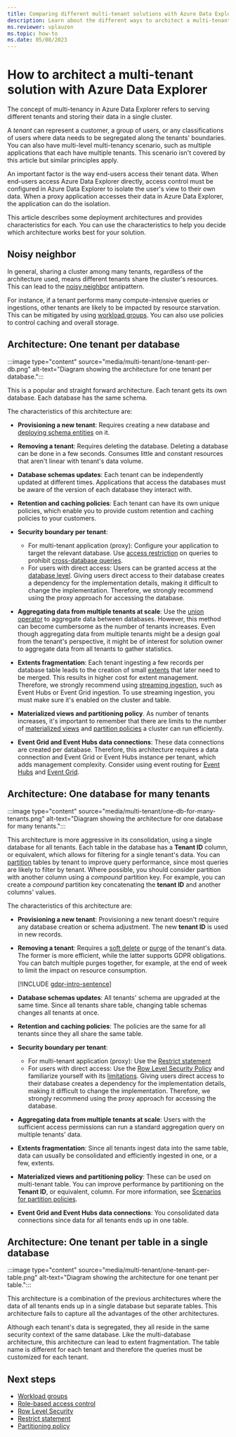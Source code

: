 ```yaml
---
title: Comparing different multi-tenant solutions with Azure Data Explorer
description: Learn about the different ways to architect a multi-tenant solution in Azure Data Explorer.
ms.reviewer: vplauzon
ms.topic: how-to
ms.date: 05/08/2023
---
```

# How to architect a multi-tenant solution with Azure Data Explorer

The concept of multi-tenancy in Azure Data Explorer refers to serving different tenants and storing their data in a single cluster.

A *tenant* can represent a customer, a group of users, or any classifications of users where data needs to be segregated along the tenants' boundaries. You can also have multi-level multi-tenancy scenario, such as multiple applications that each have multiple tenants. This scenario isn't covered by this article but similar principles apply.

An important factor is the way end-users access their tenant data. When end-users access Azure Data Explorer directly, access control must be configured in Azure Data Explorer to isolate the user's view to their own data. When a proxy application accesses their data in Azure Data Explorer, the application can do the isolation.

This article describes some deployment architectures and provides characteristics for each. You can use the characteristics to help you decide which architecture works best for your solution.

## Noisy neighbor

In general, sharing a cluster among many tenants, regardless of the architecture used, means different tenants share the cluster's resources. This can lead to the [noisy neighbor](/azure/architecture/antipatterns/noisy-neighbor/noisy-neighbor) antipattern.

For instance, if a tenant performs many compute-intensive queries or ingestions, other tenants are likely to be impacted by resource starvation. This can be mitigated by using [workload groups](kusto/management/workload-groups.md). You can also use policies to control caching and overall storage.

## Architecture: One tenant per database

:::image type="content" source="media/multi-tenant/one-tenant-per-db.png" alt-text="Diagram showing the architecture for one tenant per database.":::

This is a popular and straight forward architecture. Each tenant gets its own database. Each database has the same schema.

The characteristics of this architecture are:

* **Provisioning a new tenant**: Requires creating a new database and [deploying schema entities](automated-deploy-overview.md#deploy-schema-entities) on it.

* **Removing a tenant**: Requires deleting the database. Deleting a database can be done in a few seconds. Consumes little and constant resources that aren't linear with tenant's data volume.

* **Database schemas updates**: Each tenant can be independently updated at different times. Applications that access the databases must be aware of the version of each database they interact with.

* **Retention and caching policies**: Each tenant can have its own unique policies, which enable you to provide custom retention and caching policies to your customers.

* **Security boundary per tenant**:
  * For multi-tenant application (proxy): Configure your application to target the relevant database. Use [access restriction](kusto/query/cross-cluster-or-database-queries.md#access-restriction) on queries to prohibit [cross-database queries](kusto/query/cross-cluster-or-database-queries.md).
  * For users with direct access: Users can be granted access at the [database level](kusto/access-control/role-based-authorization.md). Giving users direct access to their database creates a dependency for the implementation details, making it difficult to change the implementation. Therefore, we strongly recommend using the proxy approach for accessing the database.

* **Aggregating data from multiple tenants at scale**: Use the [union operator](kusto/query/unionoperator.md) to aggregate data between databases. However, this method can become cumbersome as the number of tenants increases. Even though aggregating data from multiple tenants might be a design goal from the tenant's perspective, it might be of interest for solution owner to aggregate data from all tenants to gather statistics.

* **Extents fragmentation**: Each tenant ingesting a few records per database table leads to the creation of small [extents](kusto/management/extents-overview.md) that later need to be merged. This results in higher cost for extent management. Therefore, we strongly recommend using [streaming ingestion](ingest-data-streaming.md), such as Event Hubs or Event Grid ingestion. To use streaming ingestion, you must make sure it's enabled on the cluster and table.

* **Materialized views and partitioning policy**. As number of tenants increases, it's important to remember that there are limits to the number of [materialized views](kusto/management/materialized-views/materialized-view-overview.md#performance-considerations) and [partition policies](kusto/management/partitioningpolicy.md#supported-scenarios) a cluster can run efficiently.

* **Event Grid and Event Hubs data connections**: These data connections are created per database. Therefore, this architecture requires a data connection and Event Grid or Event Hubs instance per tenant, which adds management complexity. Consider using event routing for [Event Hubs](ingest-data-event-hub-overview.md#events-routing) and [Event Grid](ingest-data-event-grid-overview.md#events-routing).

## Architecture: One database for many tenants

:::image type="content" source="media/multi-tenant/one-db-for-many-tenants.png" alt-text="Diagram showing the architecture for one database for many tenants.":::

This architecture is more aggressive in its consolidation, using a single database for all tenants. Each table in the database has a **Tenant ID** column, or equivalent, which allows for filtering for a single tenant's data. You can [partition](kusto/management/partitioningpolicy.md) tables by tenant to improve query performance, since most queries are likely to filter by tenant. Where possible, you should consider partition with another column using a *compound* partition key. For example, you can create a *compound* partition key concatenating the **tenant ID** and another columns' values.

The characteristics of this architecture are:

* **Provisioning a new tenant**: Provisioning a new tenant doesn't require any database creation or schema adjustment. The new **tenant ID** is used in new records.

* **Removing a tenant**: Requires a [soft delete](kusto/concepts/data-soft-delete.md) or [purge](kusto/concepts/data-purge.md) of the tenant's data. The former is more efficient, while the latter supports GDPR obligations. You can batch multiple purges together, for example, at the end of week to limit the impact on resource consumption.

    [!INCLUDE [gdpr-intro-sentence](includes/gdpr-intro-sentence.md)]

* **Database schemas updates**: All tenants' schema are upgraded at the same time. Since all tenants share table, changing table schemas changes all tenants at once.

* **Retention and caching policies**: The policies are the same for all tenants since they all share the same table.

* **Security boundary per tenant**:
  * For multi-tenant application (proxy): Use the [Restrict statement](kusto/query/restrictstatement.md)
  * For users with direct access: Use the [Row Level Security Policy](kusto/management/rowlevelsecuritypolicy.md) and familiarize yourself with its [limitations](kusto/management/rowlevelsecuritypolicy.md#limitations). Giving users direct access to their database creates a dependency for the implementation details, making it difficult to change the implementation. Therefore, we strongly recommend using the proxy approach for accessing the database.

* **Aggregating data from multiple tenants at scale**: Users with the sufficient access permissions can run a standard aggregation query on multiple tenants' data.

* **Extents fragmentation**: Since all tenants ingest data into the same table, data can usually be consolidated and efficiently ingested in one, or a few, extents.

* **Materialized views and partitioning policy**: These can be used on multi-tenant table. You can improve performance by partitioning on the **Tenant ID**, or equivalent, column. For more information, see [Scenarios for partition policies](kusto/management/partitioningpolicy.md#supported-scenarios).

* **Event Grid and Event Hubs data connections**: You consolidated data connections since data for all tenants ends up in one table.

## Architecture: One tenant per table in a single database

:::image type="content" source="media/multi-tenant/one-tenant-per-table.png" alt-text="Diagram showing the architecture for one tenant per table.":::

This architecture is a combination of the previous architectures where the data of all tenants ends up in a single database but separate tables. This architecture fails to capture all the advantages of the other architectures.

Although each tenant's data is segregated, they all reside in the same security context of the same database. Like the multi-database architecture, this architecture can lead to extent fragmentation. The table name is different for each tenant and therefore the queries must be customized for each tenant.

## Next steps

* [Workload groups](kusto/management/workload-groups.md)
* [Role-based access control](kusto/access-control/role-based-access-control.md)
* [Row Level Security](kusto/management/rowlevelsecuritypolicy.md)
* [Restrict statement](kusto/query/restrictstatement.md)
* [Partitioning policy](kusto/management/partitioningpolicy.md)
